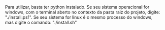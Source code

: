 Para utilizar, basta ter python instalado.
Se seu sistema operacional for windows, com o terminal aberto no contexto da pasta raiz do projeto, digite: "./install.ps1".
Se seu sistema for linux é o mesmo processo do windows, mas digite o comando: "./install.sh"
